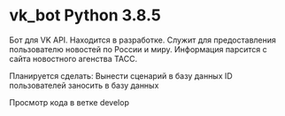# vk_bot Python 3.8.5
Бот для VK API.
Находится в разработке.
Служит для предоставления пользователю
новостей по России и миру.
Информация парсится с сайта новостного агенства
ТАСС.

Планируется сделать:
Вынести сценарий в базу данных
ID пользователей заносить в базу данных

Просмотр кода в ветке develop
